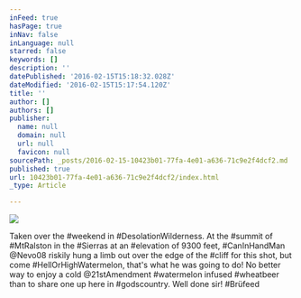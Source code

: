 ```yaml
---
inFeed: true
hasPage: true
inNav: false
inLanguage: null
starred: false
keywords: []
description: ''
datePublished: '2016-02-15T15:18:32.028Z'
dateModified: '2016-02-15T15:17:54.120Z'
title: ''
author: []
authors: []
publisher:
  name: null
  domain: null
  url: null
  favicon: null
sourcePath: _posts/2016-02-15-10423b01-77fa-4e01-a636-71c9e2f4dcf2.md
published: true
url: 10423b01-77fa-4e01-a636-71c9e2f4dcf2/index.html
_type: Article

---
```

![](https://the-grid-user-content.s3-us-west-2.amazonaws.com/8c7cbf35-5db8-4839-8c9b-1657d079e2c3.jpg)

Taken over the \#weekend in \#DesolationWilderness. At the \#summit of \#MtRalston in the \#Sierras at an \#elevation of 9300 feet, \#CanInHandMan @Nevo08 riskily hung a limb out over the edge of the \#cliff for this shot, but come \#HellOrHighWatermelon, that's what he was going to do! No better way to enjoy a cold @21stAmendment \#watermelon infused \#wheatbeer than to share one up here in \#godscountry. Well done sir! \#Brüfeed